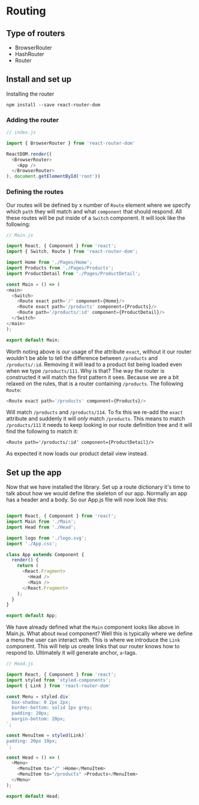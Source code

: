 # Routing



## Type of routers

- BrowserRouter
- HashRouter
- Router


## Install and set up
Installing the router

```
npm install --save react-router-dom
```

### Adding the router

```js
// index.js

import { BrowserRouter } from 'react-router-dom'

ReactDOM.render((
  <BrowserRouter>
    <App />
  </BrowserRouter>
), document.getElementById('root'))
```

### Defining the routes

Our routes will be defined by x number of `Route` element where we specify which `path` they will match and what `component` that should respond. All these routes will be put inside of a `Switch` component. It will look like the following:

```js
// Main.js

import React, { Component } from 'react';
import { Switch, Route } from 'react-router-dom';

import Home from './Pages/Home';
import Products from './Pages/Products';
import ProductDetail from './Pages/ProductDetail';

const Main = () => (
<main>
  <Switch>
    <Route exact path='/' component={Home}/>
    <Route exact path='/products' component={Products}/>
    <Route path='/products/:id' component={ProductDetail}/>
  </Switch>
</main>
);

export default Main;
```

Worth noting above is our usage of the attribute `exact`, without it our router wouldn't be able to tell the difference between `/products` and `/products/:id`. Removing it will lead to a product list being loaded even when we type `/products/111`. Why is that? The way the router is constructed it will match the first pattern it sees. Because we are a bit relaxed on the rules, that is a router containing `/products`. The following `Route`:

```js
<Route exact path='/products' component={Products}/>
```

Will match `/products` and `/products/114`. To fix this we re-add the `exact` attribute and suddenly it will *only* match `/products`. This means to match `/products/111` it needs to keep looking in our route definition tree and it will find the following to match it:

```
<Route path='/products/:id' component={ProductDetail}/>
```

As expected it now loads our product detail view instead.

## Set up the app
Now that we have installed the library. Set up a route dictionary it's time to talk about how we would define the skeleton of our app. Normally an app has a header and a body. So our App.js file will now look like this:

```js

import React, { Component } from 'react';
import Main from './Main';
import Head from './Head';

import logo from './logo.svg';
import './App.css';

class App extends Component {
  render() {
    return (
      <React.Fragment>
        <Head />
        <Main />
      </React.Fragment>
    );
  }
}

export default App;
```

We have already defined what the `Main` component looks like above in Main.js. What about `Head` component? Well this is typically where we define a menu the user can interact with. This is where we introduce the `Link` component. This will help us create links that our router knows how to respond to. Ultimately it will generate anchor, `a`-tags.

```js
// Head.js

import React, { Component } from 'react';
import styled from 'styled-components';
import { Link } from 'react-router-dom'

const Menu = styled.div`
  box-shadow: 0 2px 2px;
  border-bottom: solid 1px grey;
  padding: 20px;
  margin-bottom: 20px;
`;

const MenuItem = styled(Link)`
padding: 20px 10px;
`;

const Head = () => (
  <Menu>
    <MenuItem to="/" >Home</MenuItem>
    <MenuItem to="/products" >Products</MenuItem>
  </Menu>
);

export default Head;

```